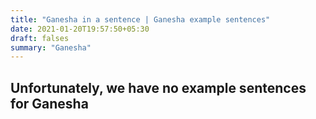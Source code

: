 ```yaml
---
title: "Ganesha in a sentence | Ganesha example sentences"
date: 2021-01-20T19:57:50+05:30
draft: falses
summary: "Ganesha"
---
```

## Unfortunately, we have no example sentences for Ganesha                 
